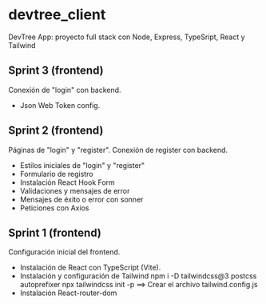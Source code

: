 # devtree_client

DevTree App: proyecto full stack con Node, Express, TypeSript, React y Tailwind

## Sprint 3 (frontend)
Conexión de "login" con backend.

* Json Web Token config.


## Sprint 2 (frontend)

Páginas de "login" y "register". Conexión de register con backend.

* Estilos iniciales de "login" y "register"
* Formulario de registro
* Instalación React Hook Form
* Validaciones y mensajes de error
* Mensajes de éxito o error con sonner
* Peticiones con Axios


## Sprint 1 (frontend)

Configuración inicial del frontend.

* Instalación de React con TypeScript (Vite).
* Instalación y configuración de Tailwind
  npm i -D tailwindcss@3 postcss autoprefixer
  npx tailwindcss init -p ==> Crear el archivo tailwind.config.js
* Instalación React-router-dom
  